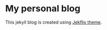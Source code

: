 # My personal blog

This jekyll blog is created using [Jekflix theme](https://www.rossener.com/jekflix-template).